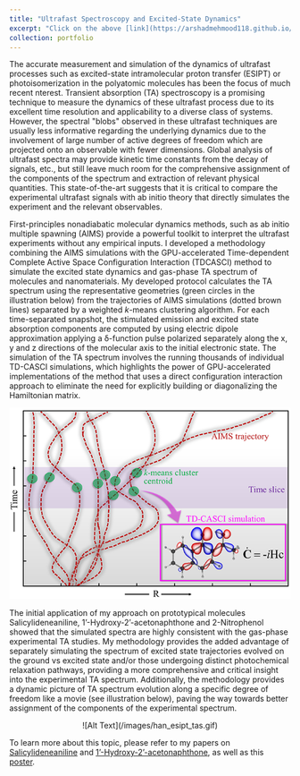 ```yaml
---
title: "Ultrafast Spectroscopy and Excited-State Dynamics"
excerpt: "Click on the above [link](https://arshadmehmood118.github.io/portfolio/1_ultrafast/) to read about it. <br/><br/><img src='/images/Ultrafast.png'>"
collection: portfolio
---
```


The accurate measurement and simulation of the dynamics of ultrafast processes such as excited-state intramolecular proton transfer (ESIPT) or photoisomerization in the polyatomic molecules has been the focus of much recent nterest. Transient absorption (TA) spectroscopy is a promising technique to measure the dynamics of these ultrafast process due to its excellent time resolution and applicability to a diverse class of systems. However, the spectral "blobs" observed in these ultrafast techniques are usually less informative regarding the underlying dynamics due to the involvement of large number of active degrees of freedom which are projected onto an observable with fewer dimensions. Global analysis of ultrafast spectra may provide kinetic time constants from the decay of signals, etc., but still leave much room for the comprehensive assignment of the components of the spectrum and extraction of relevant physical quantities. This state-of-the-art suggests that it is critical to compare the experimental ultrafast signals with ab initio theory that directly simulates the experiment and the relevant observables.

First-principles nonadiabatic molecular dynamics methods, such as ab initio multiple spawning (AIMS) provide a powerful toolkit to interpret the ultrafast experiments without any empirical inputs. I developed a methodology combining the AIMS simulations with the GPU-accelerated Time-dependent Complete Active Space Configuration Interaction (TDCASCI) method to simulate the excited state dynamics and gas-phase TA spectrum of molecules and nanomaterials. My developed protocol calculates the TA spectrum using the representative geometries (green circles in the illustration below) from the trajectories of AIMS simulations (dotted brown lines) separated by a weighted _k_-means clustering algorithm. For each time-separated snapshot, the stimulated emission and excited state absorption components are computed by using electric dipole approximation applying a δ-function pulse polarized separately along the x, y and z directions of the molecular axis to the initial electronic state. The simulation of the TA spectrum involves the running thousands of individual TD-CASCI simulations, which highlights the power of GPU-accelerated implementations of the method that uses a direct configuration interaction approach to eliminate the need for explicitly building or diagonalizing the Hamiltonian matrix.
<p align="center">
  <img src='/images/tas_protocol.png'>
</p>

The initial application of my approach on prototypical molecules Salicylideneaniline, 1’-Hydroxy-2’-acetonaphthone and 2-Nitrophenol showed that the simulated spectra are highly consistent with the gas-phase experimental TA studies. My methodology provides the added advantage of separately simulating the spectrum of excited state trajectories evolved on the ground vs excited state and/or those undergoing distinct photochemical relaxation pathways, providing a more comprehensive and critical insight into the experimental TA spectrum. Additionally, the methodology provides a dynamic picture of TA spectrum evolution along a specific degree of freedom like a movie (see illustration below), paving the way towards better assignment of the components of the experimental spectrum.
<p align="center">
  ![Alt Text](/images/han_esipt_tas.gif)
</p>

To learn more about this topic, please refer to my papers on [Salicylideneaniline](https://arshadmehmood118.github.io/files/paper25.pdf) and [1’-Hydroxy-2’-acetonaphthone](https://arshadmehmood118.github.io/files/paper29.pdf), as well as this [poster](https://arshadmehmood118.github.io/files/poster7.pdf).
